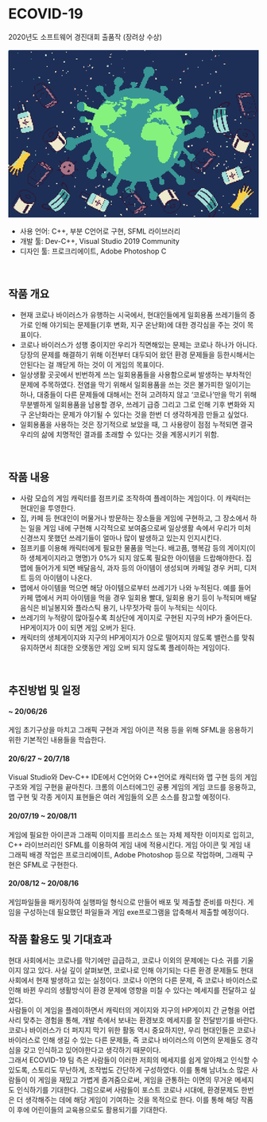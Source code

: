 # ECOVID-19
2020년도 소프트웨어 경진대회 출품작 (장려상 수상) <br>
<br>
![](https://github.com/objectio/sfml-ECOVID-19/blob/master/ECOVID-19/images/Menu.PNG?raw=true)
 * 사용 언어: C++, 부분 C언어로 구현, SFML 라이브러리
 * 개발 툴: Dev-C++, Visual Studio 2019 Community
 * 디자인 툴: 프로크리에이트, Adobe Photoshop C
<br>

## 작품 개요
- 현재 코로나 바이러스가 유행하는 시국에서, 현대인들에게 일회용품 쓰레기들의 증가로 인해 야기되는 문제들(기후 변화, 지구 온난화)에 대한 경각심을 주는 것이 목표이다.
- 코로나 바이러스가 성행 중이지만 우리가 직면해있는 문제는 코로나 하나가 아니다. 당장의 문제를 해결하기 위해 이전부터 대두되어 왔던 환경 문제들을 등한시해서는 안된다는 걸 깨닫게 하는 것이 이 게임의 목표이다. 
- 일상생활 곳곳에서 빈번하게 쓰는 일회용품들을 사용함으로써 발생하는 부차적인 문제에 주목하였다. 전염을 막기 위해서 일회용품을 쓰는 것은 불가피한 일이기는 하나, 대중들이 다른 문제들에 대해서는 전혀 고려하지 않고 ‘코로나’만을 막기 위해 무분별하게 일회용품을 남용할 경우, 쓰레기 급증 그리고 그로 인해 기후 변화와 지구 온난화라는 문제가 야기될 수 있다는 것을 한번 더 생각하게끔 만들고 싶었다.
- 일회용품을 사용하는 것은 장기적으로 보았을 때, 그 사용량이 점점 누적되면 결국 우리의 삶에 치명적인 결과를 초래할 수 있다는 것을 계몽시키기 위함.
<br>

## 작품 내용
 - 사람 모습의 게임 캐릭터를 점프키로 조작하여 플레이하는 게임이다. 이 캐릭터는 현대인을 투영한다.
 - 집, 카페 등 현대인이 머물거나 방문하는 장소들을 게임에 구현하고, 그 장소에서 하는 일을 게임 내에 구현해 시각적으로 보여줌으로써 일상생활 속에서 우리가 미처 신경쓰지 못했던 쓰레기들이 얼마나 많이 발생하고 있는지 인지시킨다.
 - 점프키를 이용해 캐릭터에게 필요한 물품을 먹는다. 배고픔, 행복감 등의 게이지(이하 생체게이지라고 명명)가 0%가 되지 않도록 필요한 아이템을 드랍해야한다. 집 맵에 들어가게 되면 배달음식, 과자 등의 아이템이 생성되며 카페일 경우 커피, 디저트 등의 아이템이 나온다.
 - 맵에서 아이템을 먹으면 해당 아이템으로부터 쓰레기가 나와 누적된다. 예를 들어 카페 맵에서 커피 아이템을 먹을 경우 일회용 빨대, 일회용 용기 등이 누적되며 배달음식은 비닐봉지와 플라스틱 용기, 나무젓가락 등이 누적되는 식이다. 
 - 쓰레기의 누적량이 많아질수록 최상단에 게이지로 구현된 지구의 HP가 줄어든다. HP게이지가 0이 되면 게임 오버가 된다. 
 - 캐릭터의 생체게이지와 지구의 HP게이지가 0으로 떨어지지 않도록 밸런스를 맞춰 유지하면서 최대한 오랫동안 게임 오버 되지 않도록 플레이하는 게임이다.
 
 <br>
 
 ## 추진방법 및 일정
 #### ~ 20/06/26
 게임 초기구상을 마치고 그래픽 구현과 게임 아이콘 적용 등을 위해 SFML을 응용하기 위한 기본적인 내용들을 학습한다.
 
 #### 20/6/27 ~ 20/7/18
 Visual Studio와 Dev-C++ IDE에서 C언어와 C++언어로 캐릭터와 맵 구현 등의 게임 구조와 게임 구현을 끝마친다. 크롬의 이스터에그인 공룡 게임의 게임 코드를 응용하고, 맵 구현 및 각종 게이지 표현들은 여러 게임들의 오픈 소스를 참고할 예정이다. 

 #### 20/07/19 ~ 20/08/11
 게임에 필요한 아이콘과 그래픽 이미지를 프리소스 또는 자체 제작한 이미지로 입히고, C++ 라이브러리인 SFML를 이용하여 게임 내에 적용시킨다. 게임 아이콘 및 게임 내 그래픽 배경 작업은 프로크리에이트, Adobe Photoshop 등으로 작업하며, 그래픽 구현은 SFML로 구현한다.
 
 #### 20/08/12 ~ 20/08/16
 게임파일들을 패키징하여 실행파일 형식으로 만들어 배포 및 제출할 준비를 마친다. 게임을 구성하는데 필요했던 파일들과 게임 exe프로그램을 압축해서 제출할 예정이다.
 <br>
 
 ## 작품 활용도 및 기대효과
 현대 사회에서는 코로나를 막기에만 급급하고, 코로나 이외의 문제에는 다소 귀를 기울이지 않고 있다. 사실 깊이 살펴보면, 코로나로 인해 야기되는 다른 환경 문제들도 현대 사회에서 현재 발생하고 있는 실정이다. 코로나 이면의 다른 문제, 즉 코로나 바이러스로 인해 바뀐 우리의 생활방식이 환경 문제에 영향을 미칠 수 있다는 메세지를 전달하고 싶었다. <br>
사람들이 이 게임을 플레이하면서 캐릭터의 게이지와 지구의 HP게이지 간 균형을 어렵사리 맞추는 경험을 통해, 개발 측에서 보내는 환경보호 메세지를 잘 전달받기를 바란다.<br> 
코로나 바이러스가 더 퍼지지 막기 위한 활동 역시 중요하지만, 우리 현대인들은 코로나 바이러스로 인해 생길 수 있는 다른 문제들, 즉 코로나 바이러스의 이면의 문제들도 경각심을 갖고 인식하고 있어야한다고 생각하기 때문이다. <br>
  그래서 ECOVID-19 팀 측은 사람들이 이러한 저희의 메세지를 쉽게 알아채고 인식할 수 있도록, 스토리도 무난하게, 조작법도 간단하게 구성하였다. 이를 통해 남녀노소 많은 사람들이 이 게임을 재밌고 가볍게 즐겨줌으로써, 게임을 관통하는 이면의 무거운 메세지도 인식하기를 기대한다. 그럼으로써 사람들이 포스트 코로나 시대에, 환경문제도 한번은 더 생각해주는 데에 해당 게임이 기여하는 것을 목적으로 한다. 이를 통해 해당 작품이 후에 어린이들의 교육용으로도 활용되기를 기대한다. <br>
  
